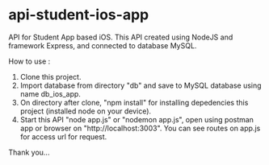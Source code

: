 # api-student-ios-app
API for Student App based iOS. This API created using NodeJS and framework Express, and connected to database MySQL.

How to use :
1. Clone this project.
2. Import database from directory "db" and save to MySQL database using name db_ios_app.
3. On directory after clone, "npm install" for installing depedencies this project (installed node on your device).
4. Start this API "node app.js" or "nodemon app.js", open using postman app or browser on "http://localhost:3003". You can see routes on app.js for access url for request.

Thank you...
